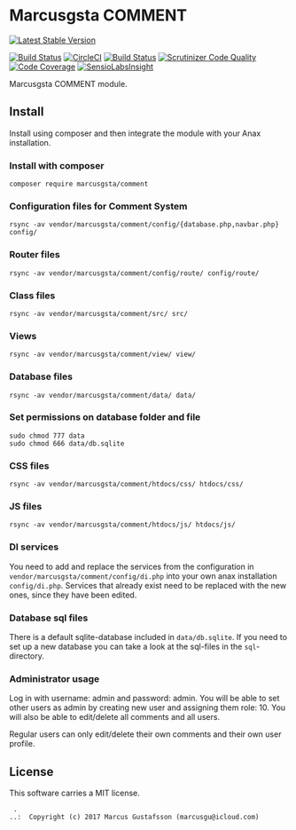 Marcusgsta COMMENT
==================================

[![Latest Stable Version](https://poser.pugx.org/marcusgsta/comment/v/stable)](https://packagist.org/packages/marcusgsta/comment)
<!-- [![Join the chat at https://gitter.im/mosbth/anax](https://badges.gitter.im/Join%20Chat.svg)](https://gitter.im/canax?utm_source=badge&utm_medium=badge&utm_campaign=pr-badge&utm_content=badge) -->
[![Build Status](https://travis-ci.org/marcusgsta/comment.svg?branch=master)](https://travis-ci.org/marcusgsta/comment)
[![CircleCI](https://circleci.com/gh/marcusgsta/comment.svg?style=svg)](https://circleci.com/gh/marcusgsta/comment)
[![Build Status](https://scrutinizer-ci.com/g/marcusgsta/comment/badges/build.png?b=master)](https://scrutinizer-ci.com/g/marcusgsta/comment/build-status/master)
[![Scrutinizer Code Quality](https://scrutinizer-ci.com/g/marcusgsta/comment/badges/quality-score.png?b=master)](https://scrutinizer-ci.com/g/marcusgsta/comment/?branch=master)
[![Code Coverage](https://scrutinizer-ci.com/g/marcusgsta/comment/badges/coverage.png?b=master)](https://scrutinizer-ci.com/g/marcusgsta/comment/?branch=master)
[![SensioLabsInsight](https://insight.sensiolabs.com/projects/d831fd4c-b7c6-4ff0-9a83-102440af8929/mini.png)](https://insight.sensiolabs.com/projects/d831fd4c-b7c6-4ff0-9a83-102440af8929)

Marcusgsta COMMENT module.





Install
------------------

Install using composer and then integrate the module with your Anax installation.



### Install with composer

```
composer require marcusgsta/comment
```



### Configuration files for Comment System

```
rsync -av vendor/marcusgsta/comment/config/{database.php,navbar.php} config/
```


### Router files

```
rsync -av vendor/marcusgsta/comment/config/route/ config/route/
```

### Class files

```
rsync -av vendor/marcusgsta/comment/src/ src/
```

### Views

```
rsync -av vendor/marcusgsta/comment/view/ view/
```

### Database files

```
rsync -av vendor/marcusgsta/comment/data/ data/
```

### Set permissions on database folder and file

```
sudo chmod 777 data
sudo chmod 666 data/db.sqlite
```

### CSS files

```
rsync -av vendor/marcusgsta/comment/htdocs/css/ htdocs/css/
```

### JS files

```
rsync -av vendor/marcusgsta/comment/htdocs/js/ htdocs/js/
```

### DI services

You need to add and replace the services from the configuration in `vendor/marcusgsta/comment/config/di.php` into your own anax installation `config/di.php`. Services that already exist need to be replaced with the new ones, since they have been edited.


### Database sql files

There is a default sqlite-database included in `data/db.sqlite`. If you need to set up a new database you can take a look at the sql-files in the `sql`-directory.

### Administrator usage
Log in with username: admin and password: admin.
You will be able to set other users as admin by creating new user and assigning them role: 10. You will also be able to edit/delete all comments and all users.

Regular users can only edit/delete their own comments and their own user profile.

License
------------------

This software carries a MIT license.




```
 .  
..:  Copyright (c) 2017 Marcus Gustafsson (marcusgu@icloud.com)
```
